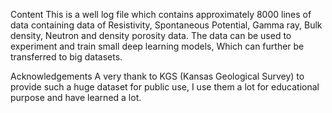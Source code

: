 Content
This is a well log file which contains approximately 8000 lines of data containing data of Resistivity, Spontaneous Potential, Gamma ray, Bulk density, Neutron and density porosity data. The data can be used to experiment and train small deep learning models, Which can further be transferred to big datasets.

Acknowledgements
A very thank to KGS (Kansas Geological Survey) to provide such a huge dataset for public use, I use them a lot for educational purpose and have learned a lot.
